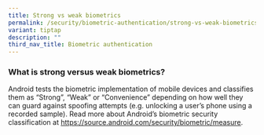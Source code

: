 ```yaml
---
title: Strong vs weak biometrics
permalink: /security/biometric-authentication/strong-vs-weak-biometrics/
variant: tiptap
description: ""
third_nav_title: Biometric authentication
---
```

<h3>What is strong versus weak biometrics?</h3>
<p>Android tests the biometric implementation of mobile devices and classifies
them as “Strong”, “Weak” or “Convenience” depending on how well they can
guard against spoofing attempts (e.g. unlocking a user’s phone using a
recorded sample). Read more about Android’s biometric security classification
at <a href="https://source.android.com/security/biometric/measure" rel="noopener noreferrer nofollow" target="_blank"><u>https://source.android.com/security/biometric/measure</u></a>.</p>